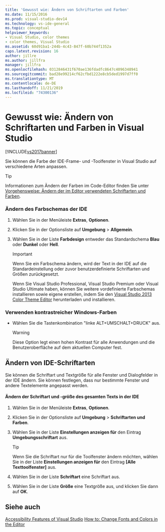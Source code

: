 ```yaml
---
title: 'Gewusst wie: Ändern von Schriftarten und Farben'
ms.date: 11/15/2016
ms.prod: visual-studio-dev14
ms.technology: vs-ide-general
ms.topic: conceptual
helpviewer_keywords:
- Visual Studio, color themes
- color themes, Visual Studio
ms.assetid: 60d91ba1-244b-4c43-847f-60b744f1352a
caps.latest.revision: 16
author: jillre
ms.author: jillfra
manager: jillfra
ms.openlocfilehash: 0312846431f670ae136fdadfc8647c4096348941
ms.sourcegitcommit: bad28e99214cf62cfbd1222e8cb5ded1997d7ff0
ms.translationtype: MT
ms.contentlocale: de-DE
ms.lasthandoff: 11/21/2019
ms.locfileid: "74300136"
---
```

# <a name="how-to-change-fonts-and-colors-in-visual-studio"></a>Gewusst wie: Ändern von Schriftarten und Farben in Visual Studio
[!INCLUDE[vs2017banner](../includes/vs2017banner.md)]

Sie können die Farbe der IDE-Frame- und -Toolfenster in Visual Studio auf verschiedene Arten anpassen.

> [!TIP]
> Informationen zum Ändern der Farben im Code-Editor finden Sie unter [Vorgehensweise: Ändern der im Editor verwendeten Schriftarten und Farben](../ide/reference/how-to-change-fonts-and-colors-in-the-editor.md).

### <a name="change-the-color-theme-of-the-ide"></a>Ändern des Farbschemas der IDE

1. Wählen Sie in der Menüleiste **Extras**, **Optionen**.

2. Klicken Sie in der Optionsliste auf **Umgebung** > **Allgemein**.

3. Wählen Sie in der Liste **Farbdesign** entweder das Standardschema **Blau** oder **Dunkel** oder **Hell**.

    > [!IMPORTANT]
    > Wenn Sie ein Farbschema ändern, wird der Text in der IDE auf die Standardeinstellung oder zuvor benutzerdefinierte Schriftarten und Größen zurückgesetzt.
    >
    >  Wenn Sie Visual Studio Professional, Visual Studio Premium oder Visual Studio Ultimate haben, können Sie weitere vordefinierte Farbschemas installieren sowie eigene erstellen, indem Sie den [Visual Studio 2013 Color Theme Editor](https://marketplace.visualstudio.com/items?itemName=MatthewJohnsonMSFT.VisualStudio2013ColorThemeEditor) herunterladen und installieren.

### <a name="use-windows-high-contrast-colors"></a>Verwenden kontrastreicher Windows-Farben

- Wählen Sie die Tastenkombination "linke ALT+UMSCHALT+DRUCK" aus.

    > [!WARNING]
    > Diese Option legt einen hohen Kontrast für alle Anwendungen und die Benutzeroberfläche auf dem aktuellen Computer fest.

## <a name="change-ide-fonts"></a>Ändern von IDE-Schriftarten
 Sie können die Schriftart und Textgröße für alle Fenster und Dialogfelder in der IDE ändern. Sie können festlegen, dass nur bestimmte Fenster und andere Textelemente angepasst werden.

#### <a name="to-change-the-font-and-size-of-all-text-in-the-ide"></a>Ändern der Schriftart und -größe des gesamten Texts in der IDE

1. Wählen Sie in der Menüleiste **Extras**, **Optionen**.

2. Klicken Sie in der Optionsliste auf **Umgebung** > **Schriftarten und Farben**.

3. Wählen Sie in der Liste **Einstellungen anzeigen für** den Eintrag **Umgebungsschriftart** aus.

    > [!TIP]
    > Wenn Sie die Schriftart nur für die Toolfenster ändern möchten, wählen Sie in der Liste **Einstellungen anzeigen für** den Eintrag **[Alle Texttoolfenster]** aus.

4. Wählen Sie in der Liste **Schriftart** eine Schriftart aus.

5. Wählen Sie in der Liste **Größe** eine Textgröße aus, und klicken Sie dann auf **OK**.

## <a name="see-also"></a>Siehe auch
 [Accessibility Features of Visual Studio](../ide/reference/accessibility-features-of-visual-studio.md) [How to: Change Fonts and Colors in the Editor](../ide/reference/how-to-change-fonts-and-colors-in-the-editor.md)
